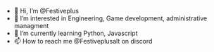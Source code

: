 - 👋 Hi, I’m @Festiveplus
- 👀 I’m interested in Engineering, Game development, administrative managment
- 🌱 I’m currently learning Python, Javascript
- 📫 How to reach me @Festiveplusalt on discord

<!---
Thanks!
--->
